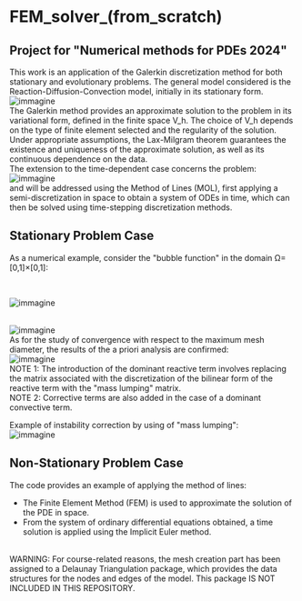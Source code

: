 
# FEM_solver_(from_scratch)

## Project for "Numerical methods for PDEs 2024"

This work is an application of the Galerkin discretization method for both stationary and evolutionary problems. The general model considered is the Reaction-Diffusion-Convection model, initially in its stationary form.
<br>
![immagine](https://github.com/user-attachments/assets/7148bfa8-0a74-410b-8727-b28cbb29cc41)
<br>
The Galerkin method provides an approximate solution to the problem in its variational form, defined in the finite space V_h. The choice of V_h depends on the type of finite element selected and the regularity of the solution. Under appropriate assumptions, the Lax-Milgram theorem guarantees the existence and uniqueness of the approximate solution, as well as its continuous dependence on the data. 
<br>
The extension to the time-dependent case concerns the problem:
<br>
![immagine](https://github.com/user-attachments/assets/0fab8b04-2786-4819-84fa-470ca72188ff)
<br>
and will be addressed using the Method of Lines (MOL), first applying a semi-discretization in space to obtain a system of ODEs in time, which can then be solved using time-stepping discretization methods.


## Stationary Problem Case

As a numerical example, consider the "bubble function" in the domain Ω=[0,1]×[0,1]:

<br>

![immagine](https://github.com/user-attachments/assets/757cba81-8487-4511-8fc0-045d4f846c33)
<br>
<br>

![immagine](https://github.com/user-attachments/assets/31379c71-1359-4287-9a5b-68a9058e4911)
<br>
As for the study of convergence with respect to the maximum mesh diameter, the results of the a priori analysis are confirmed:<br>
![immagine](https://github.com/user-attachments/assets/97bb3693-614e-4152-abb4-143542d58540)
<br>
NOTE 1: The introduction of the dominant reactive term involves replacing the matrix associated with the discretization of the bilinear form of the reactive term with the "mass lumping" matrix.
<br>
NOTE 2: Corrective terms are also added in the case of a dominant convective term.
<br>


Example of instability correction by using of "mass lumping":
<br>
![immagine](https://github.com/user-attachments/assets/f4b02890-cc5e-4e66-a57d-43bd54b081aa)


## Non-Stationary Problem Case
The code provides an example of applying the method of lines:
<br>
- The Finite Element Method (FEM) is used to approximate the solution of the PDE in space.
- From the system of ordinary differential equations obtained, a time solution is applied using the Implicit Euler method.
<br>
WARNING: For course-related reasons, the mesh creation part has been assigned to a Delaunay Triangulation package, which provides the data structures for the nodes and edges of the model. This package IS NOT INCLUDED IN THIS REPOSITORY.



